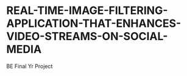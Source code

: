 # REAL-TIME-IMAGE-FILTERING-APPLICATION-THAT-ENHANCES-VIDEO-STREAMS-ON-SOCIAL-MEDIA
BE Final Yr Project
